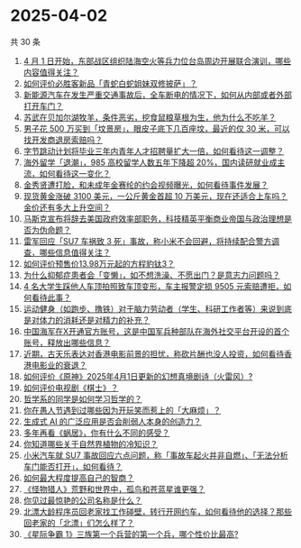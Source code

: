 # 2025-04-02

共 30 条

<!-- BEGIN -->
<!-- 最后更新时间 Wed Apr 02 2025 00:41:14 GMT+0800 (China Standard Time) -->

1. [4 月 1 日开始，东部战区组织陆海空火等兵力位台岛周边开展联合演训，哪些内容值得关注？](https://www.zhihu.com/search?q=https%3A%2F%2Fapi.zhihu.com%2Fquestions%2F1890305988243974102)
1. [如何评价必胜客新品「青蛇白蛇姐妹双修披萨」？](https://www.zhihu.com/search?q=https%3A%2F%2Fapi.zhihu.com%2Fquestions%2F1890210127166022705)
1. [新能源汽车在发生严重交通事故后，全车断电的情况下，如何从内部或者外部打开车门？](https://www.zhihu.com/search?q=https%3A%2F%2Fapi.zhihu.com%2Fquestions%2F15538647270)
1. [苏武在贝加尔湖牧羊，条件恶劣，挖食鼠粮草根为生，他为什么不吃羊？](https://www.zhihu.com/search?q=https%3A%2F%2Fapi.zhihu.com%2Fquestions%2F25483987)
1. [男子花 500 万买到「坟景房」，眼皮子底下几百座坟，最近的仅 30 米，可以找开发商退房索赔吗？](https://www.zhihu.com/search?q=https%3A%2F%2Fapi.zhihu.com%2Fquestions%2F1890062317879780331)
1. [字节跳动计划将毕业三年内青年人才招聘量扩大一倍，如何看待这一调整？](https://www.zhihu.com/search?q=https%3A%2F%2Fapi.zhihu.com%2Fquestions%2F1890422083986649707)
1. [海外留学「退潮」，985 高校留学人数五年下降超 20%，国内读研就业成主流，如何看待这一变化？](https://www.zhihu.com/search?q=https%3A%2F%2Fapi.zhihu.com%2Fquestions%2F1890415303156007690)
1. [金秀贤遭打脸，和未成年金赛纶的约会视频曝光，如何看待事件发展？](https://www.zhihu.com/search?q=https%3A%2F%2Fapi.zhihu.com%2Fquestions%2F1890155339598492566)
1. [现货黄金涨破 3100 美元，一公斤黄金首超 10 万美元，现在还适合上车吗？金价还有多大上升空间？](https://www.zhihu.com/search?q=https%3A%2F%2Fapi.zhihu.com%2Fquestions%2F1890333731467809882)
1. [马斯克宣布将辞去美国政府效率部职务，科技精英平衡商业帝国与政治理想是否为伪命题？](https://www.zhihu.com/search?q=https%3A%2F%2Fapi.zhihu.com%2Fquestions%2F1890415337503168129)
1. [雷军回应「SU7 车祸致 3 死」事故，称小米不会回避，将持续配合警方调查，哪些信息值得关注？](https://www.zhihu.com/search?q=https%3A%2F%2Fapi.zhihu.com%2Fquestions%2F1890530245590872712)
1. [如何评价预售价13.98万元起的方程豹钛3？](https://www.zhihu.com/search?q=https%3A%2F%2Fapi.zhihu.com%2Fquestions%2F1890132206229374845)
1. [为什么抑郁症患者会「变懒」，如不想洗澡、不愿出门？是意志力问题吗？](https://www.zhihu.com/search?q=https%3A%2F%2Fapi.zhihu.com%2Fquestions%2F1890035484564112474)
1. [4 名大学生踩他人车顶拍照致车顶变形，车主报警定损 9505 元索赔遭拒，如何看待此事？](https://www.zhihu.com/search?q=https%3A%2F%2Fapi.zhihu.com%2Fquestions%2F1890107020075557412)
1. [运动健身（如跑步、撸铁）对于脑力劳动者（学生、科研工作者等）来说到底是对体力的消耗还是对精力的补充？](https://www.zhihu.com/search?q=https%3A%2F%2Fapi.zhihu.com%2Fquestions%2F1887608561611293561)
1. [中国海军在X开通官方账号，这是中国军兵种部队在海外社交平台开设的首个账号，释放出哪些信息？](https://www.zhihu.com/search?q=https%3A%2F%2Fapi.zhihu.com%2Fquestions%2F1890332030643971531)
1. [近期，古天乐表达对香港电影前景的担忧，称砍片酬也没人投资，如何看待香港电影业的衰退？](https://www.zhihu.com/search?q=https%3A%2F%2Fapi.zhihu.com%2Fquestions%2F15708790396)
1. [如何评价《原神》2025年4月1日更新的幻想真境剧诗（火雷风）?](https://www.zhihu.com/search?q=https%3A%2F%2Fapi.zhihu.com%2Fquestions%2F1890290294706136583)
1. [如何评价电视剧《棋士》？](https://www.zhihu.com/search?q=https%3A%2F%2Fapi.zhihu.com%2Fquestions%2F1888505705922793871)
1. [哲学系的同学是如何学习哲学的？](https://www.zhihu.com/search?q=https%3A%2F%2Fapi.zhihu.com%2Fquestions%2F1888589469692692372)
1. [你在愚人节遇到过哪些因为开玩笑而惹上的「大麻烦」？](https://www.zhihu.com/search?q=https%3A%2F%2Fapi.zhihu.com%2Fquestions%2F15752302401)
1. [生成式 AI 的广泛应用是否会削弱人本身的创造力？](https://www.zhihu.com/search?q=https%3A%2F%2Fapi.zhihu.com%2Fquestions%2F1889672451044139604)
1. [多年再看《蜗居》，你有什么不同的感受？](https://www.zhihu.com/search?q=https%3A%2F%2Fapi.zhihu.com%2Fquestions%2F542182284)
1. [你知道哪些关于自然界植物的冷知识？](https://www.zhihu.com/search?q=https%3A%2F%2Fapi.zhihu.com%2Fquestions%2F63305720)
1. [小米汽车就 SU7 事故回应六点问题，称「事故车起火并非自燃」、「无法分析车门能否打开」，如何看待？](https://www.zhihu.com/search?q=https%3A%2F%2Fapi.zhihu.com%2Fquestions%2F1890531294682769020)
1. [如何最大程度提高自己的智商？](https://www.zhihu.com/search?q=https%3A%2F%2Fapi.zhihu.com%2Fquestions%2F658900542)
1. [《怪物猎人》荒野和世界中，孤鸟和苍蓝星谁更强？](https://www.zhihu.com/search?q=https%3A%2F%2Fapi.zhihu.com%2Fquestions%2F1889802737799104152)
1. [你见过最惊艳的公司名称是什么？](https://www.zhihu.com/search?q=https%3A%2F%2Fapi.zhihu.com%2Fquestions%2F287340738)
1. [北漂大龄程序员回老家找工作碰壁，转行开网约车，如何看待他的选择？那些回老家的「北漂」们怎么样了？](https://www.zhihu.com/search?q=https%3A%2F%2Fapi.zhihu.com%2Fquestions%2F1889018701115793691)
1. [《星际争霸 1》三族第一个兵营的第一个兵，哪个性价比最高?](https://www.zhihu.com/search?q=https%3A%2F%2Fapi.zhihu.com%2Fquestions%2F665637629)

<!-- END -->
